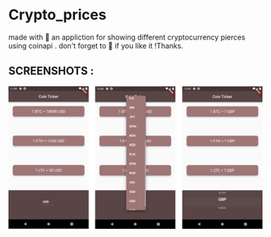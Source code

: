 # Crypto_prices

made with 🧡 an appliction for showing different cryptocurrency pierces using coinapi .
don't forget to 🌟 if you like it !Thanks.

## SCREENSHOTS :
<img src="screenshots/1.png"/>

